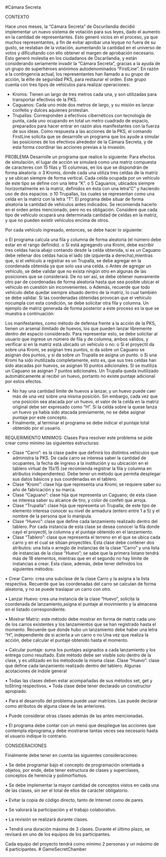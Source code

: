 #Cámara Secreta

CONTEXTO

Hace unos meses, la “Cámara Secreta” de Oscurilandia decidió implementar un nuevo sistema de votación para sus leyes, dado el aumento en la cantidad de representantes. Esto generó vicios en el proceso, ya que muchos representantes, a fin de evitar aprobar una leyque no fuera de su gusto, se restaban de la votación, aumentando la cantidad en el universo de votos y dificultando con ello obtener el margen de aprobación necesario.
Esto generó molestia en los ciudadanos de Oscarilandia, y están considerando seriamente invadir la “Cámara Secreta”, gracias a la ayuda de un grupo de superhéroes anónimos autodenominados “FirstLine”.
En razón a la contingencia actual, los representantes han llamado a su grupo de acción, la élite de seguridad PKS, para restaurar el orden. Este grupo cuenta con tres tipos de vehículos para realizar operaciones:
- Kromis: Tienen un largo de tres metros cada una, y son utilizadas para transportar efectivos de la PKS.
- Caguanos: Cada uno mide dos metros de largo, y su misión es lanzar confetis y dulces aquienes
protestan.
- Trupallas: Corresponden a efectivos cibernéticos con tecnología de punta, cada uno ocupando en
total un metro cuadrado de espacio, preparados para hacer entrar en razón alos manifestantes con la fuerza de sus ideas.
Como respuesta a las acciones de la PKS, el comando FirstLine solicita que se desarrolle un programa que los ayude a simular las posiciones de los efectivos alrededor de la Cámara Secreta, y de esta forma coordinar las acciones previas a la invasión.

PROBLEMA
Desarrolle un programa que realice lo siguiente:
Para efectos de simulación, el lugar de acción se simulará como una matriz compuesta de caracteres con 15 filas y 15 columnas, en los que se dispondrán de forma aleatoria:
o 3 Kromis, donde cada una utiliza tres celdas de la matriz y se ubican siempre de forma vertical. Cada celda ocupada por un vehículo de este tipo se define con una letra “K”.
o 5 Caguanos, ubicados siempre horizontalmente en la matriz, definidos en ésta con una letra“C” y haciendo uso de dos espacios.
o 10 Trupallas, los cuales se representan como una celda en la matriz con la letra “T”.
El programa debe situar de forma aleatoria la cantidad de vehículos antes indicados. Se recomienda hacerlo en el orden antes mencionado, pero no es obligación. Considere que cada tipo de vehículo ocupará una determinada cantidad de celdas en la matriz, y que no pueden existir vehículos encima de otros.

Por cada vehículo ingresado, entonces, se debe hacer lo siguiente:

o El programa calcula una fila y columna de forma aleatoria (el número debe estar en el rango definido).
o Si está agregando una Kromi, debe escribir tres celdas hacia abajo contando desde la celda obtenida, si es un Caguano debe rellenar dos celdas hacia el lado (de izquierda a derecha),mientras que, si el vehículo a registrar es un Trupalla, se debe agregar en la coordenada obtenida ya que solo usa una celda.
o Antes de agregar un vehículo, se debe validar que no exista ningún otro en algunas de las posiciones que se considerará. De no ser así, se debe obtener nuevamente otro par de coordenadas de forma aleatoria hasta que sea posible ubicar el vehículo en cuestión sin inconvenientes.
o Además, recuerde que todo vehículo debe quedar siempre situado dentro de la matriz, lo cual también se debe validar. Si las coordenadas obtenidas provocan que el vehículo nocumpla con esta condición, se debe solicitar otra fila y columna.
Un ejemplo de matriz generada de forma posterior a este proceso es la que se muestra a continuación:

Los manifestantes, como método de defensa frente a la acción de la PKS, tienen un arsenal ilimitado de huevos, los que pueden lanzar libremente dentro del espacio considerado. Para representar esto, se debe solicitar al usuario que ingrese un número de fila y de columna, ambos válidos, y verificar si en la matriz está ubicado un vehículo o no:
o Si el proyectil da sobre una Kromi, se asignan tres puntos, si da sobre un Caguano se asignan dos puntos, y si da sobre un Trupalla se asigna un punto.
o Si una Kromi ha sido inutilizada completamente, esto es, que sus tres celdas han sido atacadas por huevos, se asignan 10 puntos adicionales. Si se inutiliza un Caguano se asignan 7 puntos adicionales. Un Trupalla queda inutilizado automáticamente al recibir un huevo, portanto no existe puntaje adicional por estos efectos.
- No hay una cantidad límite de huevos a lanzar, y un huevo puede caer más de una vez sobre una misma posición. Sin embargo, cada vez que una posición sea atacada por un huevo, el valor de la celda en la matriz original debe ser expresado como “H”. Si la celda sobre la quese lanza un huevo ya había sido atacada previamente, no se debe asignar puntaje por este concepto.
- Finalmente, al terminar el programa se debe indicar el puntaje total obtenido por el usuario.

REQUERIMIENTO MINIMOS: Clases
Para resolver este problema se pide crear como mínimo las siguientes estructuras:
- Clase “Carro”: es la clase padre que definirá los distintos vehículos que administra la PKS. De cada carro se interesa saber la cantidad de ocupantes, la fecha de ingreso a la institución y su ubicación en el tablero virtual de 15x15 (se recomienda registrar la fila y columna en atributos independientes). Debe tener un método que permita desplegar sus datos básicos y sus coordenadas en el tablero.
- Clase “Kromi”: clase hija que representa una Kromi; se requiere saber su año de fabricación y su marca.
- Clase “Caguano”: clase hija que representa un Caguano; de esta clase se interesa saber su alcance de tiro, y color de confeti que arroja.
- Clase “Trupalla”: clase hija que representa un Trupalla; de este tipo de elemento interesa conocer su nivel de armadura (entero entre 1 a 5) y el nombre de la persona que lo manipula.
- Clase “Huevo”: clase que define cada lanzamiento realizado dentro del tablero. Por cada instancia de esta clase se desea conocer la fila donde cayó el proyectil, la columna y el puntaje obtenido en el lanzamiento.
- Clase “Tablero”: clase que representa el terreno en el que se ubica cada carro y en el cual se sitúan proyectiles. Esta clase debe contener dos atributos: una lista o arreglo de instancias de la clase “Carro” y una lista de instancias de la clase “Huevo”; se sabe que la primera listano tendrá más de 18 elementos, mientras que en el segundo no hay límite de instancias a crear. Esta clase, además, debe tener definidos los siguientes métodos:

• Crear Carro: crea una subclase de la clase Carro y la asigna a la lista respectiva. Recuerde que las coordenadas del carro se calculan de forma aleatoria, y no se puede traslapar un carro con otro.

• Lanzar Huevo: crea una instancia de la clase “Huevo”, solicita la coordenada de lanzamiento,asigna el puntaje al movimiento y la almacena en el listado correspondiente.

• Mostrar Matriz: este método debe mostrar en forma de matriz cada uno de los carros existentes y los lanzamientos que se han registrado hasta el momento. Recuerde que donde hubo un lanzamiento debe haber una letra “H”, independiente de si acierta a un carro o no.Una vez que realiza la acción, debe calcular el puntaje obtenido hasta el
momento.

• Calcular puntaje: suma los puntajes asignados a cada lanzamiento y los entrega como resultado. Este método debe ser visible solo dentro de la clase, y es utilizado en los métodosde la misma clase. Clase “Huevo”: clase que define cada lanzamiento realizado dentro del tablero.
Algunas acotaciones de índole general

• Todas las clases deben estar acompañadas de sus métodos set, get y toString
respectivos.
• Toda clase debe tener declarado un constructor apropiado.

• Para el desarrollo del problema puede usar matrices. Las puede declarar como atributos
de alguna clase de las anteriores.

• Puede considerar otras clases además de las antes mencionadas.

• El programa debe contar con un menú que despliegue las acciones que
contempla elprograma,y debe mostrarse tantas veces sea necesario hasta el usuario indique lo contrario.

CONSIDERACIONES

Finalmente debe tener en cuenta las siguientes consideraciones:

• Se debe programar bajo el concepto de programación orientada a objetos, por ende, debe tener
estructura de clases y superclases, conceptos de herencia y polimorfismos.

• Se debe implementar la mayor cantidad de conceptos vistos en cada una de las clases, sin ser el
total de ellos de carácter obligatorio.

• Evitar la copia de código directo, tanto de Internet como de pares.

• Se valorará la participación y el trabajo colaborativo.

• La revisión se realizará durante clases.

• Tendrá una duración máxima de 3 clases. Durante el último plazo, se revisará en uno de los
equipos de los participantes.

Cada equipo del proyecto tendrá como mínimo 2 personas y un máximo de 4 participantes.
#   G a m e S e c r e t C h a m b e r  
 